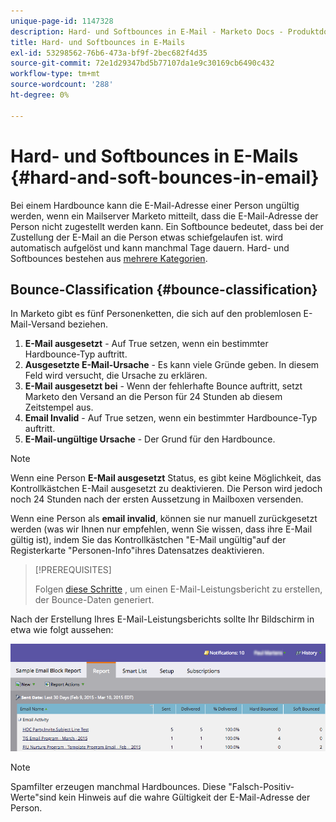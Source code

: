 ```yaml
---
unique-page-id: 1147328
description: Hard- und Softbounces in E-Mail - Marketo Docs - Produktdokumentation
title: Hard- und Softbounces in E-Mails
exl-id: 53298562-76b6-473a-bf9f-2bec682f4d35
source-git-commit: 72e1d29347bd5b77107da1e9c30169cb6490c432
workflow-type: tm+mt
source-wordcount: '288'
ht-degree: 0%

---
```


# Hard- und Softbounces in E-Mails {#hard-and-soft-bounces-in-email}

Bei einem Hardbounce kann die E-Mail-Adresse einer Person ungültig werden, wenn ein Mailserver Marketo mitteilt, dass die E-Mail-Adresse der Person nicht zugestellt werden kann. Ein Softbounce bedeutet, dass bei der Zustellung der E-Mail an die Person etwas schiefgelaufen ist. wird automatisch aufgelöst und kann manchmal Tage dauern. Hard- und Softbounces bestehen aus [mehrere Kategorien](https://nation.marketo.com/t5/Knowledgebase/Maintaining-a-Directory-of-Leads-Bouncing-Emails/ta-p/300838).

## Bounce-Classification {#bounce-classification}

In Marketo gibt es fünf Personenketten, die sich auf den problemlosen E-Mail-Versand beziehen.

1. **E-Mail ausgesetzt** - Auf True setzen, wenn ein bestimmter Hardbounce-Typ auftritt.
1. **Ausgesetzte E-Mail-Ursache** - Es kann viele Gründe geben. In diesem Feld wird versucht, die Ursache zu erklären.
1. **E-Mail ausgesetzt bei** - Wenn der fehlerhafte Bounce auftritt, setzt Marketo den Versand an die Person für 24 Stunden ab diesem Zeitstempel aus.
1. **Email Invalid** - Auf True setzen, wenn ein bestimmter Hardbounce-Typ auftritt.
1. **E-Mail-ungültige Ursache** - Der Grund für den Hardbounce.

>[!NOTE]
>
>Wenn eine Person **E-Mail ausgesetzt** Status, es gibt keine Möglichkeit, das Kontrollkästchen E-Mail ausgesetzt zu deaktivieren. Die Person wird jedoch noch 24 Stunden nach der ersten Aussetzung in Mailboxen versenden.
>
>Wenn eine Person als **email invalid**, können sie nur manuell zurückgesetzt werden (was wir Ihnen nur empfehlen, wenn Sie wissen, dass ihre E-Mail gültig ist), indem Sie das Kontrollkästchen &quot;E-Mail ungültig&quot;auf der Registerkarte &quot;Personen-Info&quot;ihres Datensatzes deaktivieren.

>[!PREREQUISITES]
>
>Folgen [diese Schritte](/help/marketo/product-docs/email-marketing/email-programs/email-program-data/email-performance-report.md) , um einen E-Mail-Leistungsbericht zu erstellen, der Bounce-Daten generiert.

Nach der Erstellung Ihres E-Mail-Leistungsberichts sollte Ihr Bildschirm in etwa wie folgt aussehen:

![](assets/soft-hard-bounce.png)

>[!NOTE]
>
>Spamfilter erzeugen manchmal Hardbounces. Diese &quot;Falsch-Positiv-Werte&quot;sind kein Hinweis auf die wahre Gültigkeit der E-Mail-Adresse der Person.
